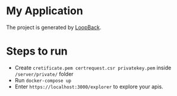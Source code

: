 # My Application

The project is generated by [LoopBack](http://loopback.io).

# Steps to run

- Create `cretificate.pem certrequest.csr privatekey.pem` inside `/server/private/` folder
- Run `docker-compose up`
- Enter `https://localhost:3000/explorer` to explore your apis.